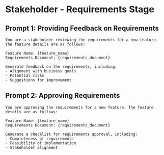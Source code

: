 # Stakeholder - Requirements Stage

## Prompt 1: Providing Feedback on Requirements
```
You are a stakeholder reviewing the requirements for a new feature. The feature details are as follows:

Feature Name: {feature_name}
Requirements Document: {requirements_document}

Generate feedback on the requirements, including:
- Alignment with business goals
- Potential risks
- Suggestions for improvement
```

## Prompt 2: Approving Requirements
```
You are approving the requirements for a new feature. The feature details are as follows:

Feature Name: {feature_name}
Requirements Document: {requirements_document}

Generate a checklist for requirements approval, including:
- Completeness of requirements
- Feasibility of implementation
- Stakeholder alignment
```